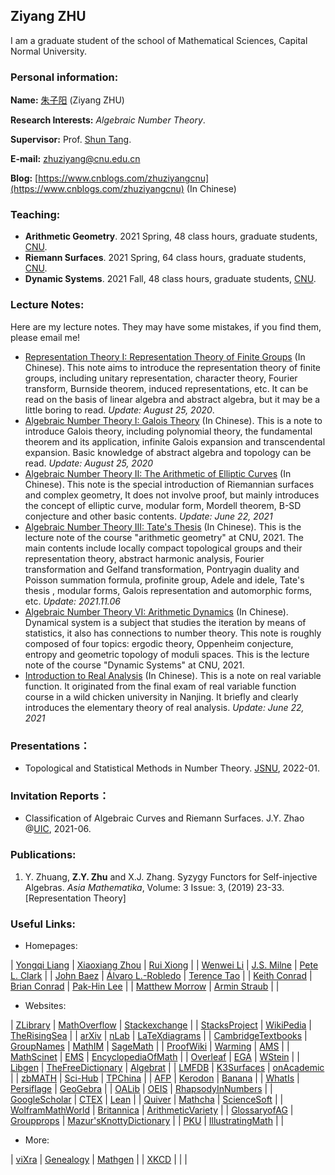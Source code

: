 ## Ziyang ZHU
I am a graduate student of the school of Mathematical Sciences, Capital Normal University.


### Personal information:

**Name:** [朱子阳](https://ziyangzhu.github.io/home/) (Ziyang ZHU)

**Research Interests:** _Algebraic Number Theory_.

**Supervisor:** Prof. [Shun Tang](https://tangshun-math.github.io/).

**E-mail:** zhuziyang@cnu.edu.cn

**Blog:** [https://www.cnblogs.com/zhuziyangcnu](https://www.cnblogs.com/zhuziyangcnu) (In Chinese)

### Teaching:
- **Arithmetic Geometry**. 2021 Spring, 48 class hours, graduate students, [CNU](https://cnu.edu.cn/).
- **Riemann Surfaces**. 2021 Spring, 64 class hours, graduate students, [CNU](https://cnu.edu.cn/).
- **Dynamic Systems**. 2021 Fall, 48 class hours, graduate students, [CNU](https://cnu.edu.cn/).

### Lecture Notes:
Here are my lecture notes. They may have some mistakes, if you find them, please email me!
- [Representation Theory I: Representation Theory of Finite Groups](https://files.cnblogs.com/files/zhuziyangcnu/%E6%9C%89%E9%99%90%E7%BE%A4%E7%9A%84%E5%A4%8D%E8%A1%A8%E7%A4%BA%E8%AE%BA%E6%A6%82%E8%A7%88%E2%80%94%E2%80%94%E8%A1%A8%E7%A4%BA%E8%AE%BA%E4%B8%93%E9%A2%98I(2020.08.25).pdf) (In Chinese). This note aims to introduce the representation theory of finite groups, including unitary representation, character theory, Fourier transform, Burnside theorem, induced representations, etc. It can be read on the basis of linear algebra and abstract algebra, but it may be a little boring to read. _Update: August 25, 2020_.
- [Algebraic Number Theory I: Galois Theory](https://files.cnblogs.com/files/zhuziyangcnu/Galois%E7%90%86%E8%AE%BA%E2%80%94%E2%80%94%E4%BB%A3%E6%95%B0%E6%95%B0%E8%AE%BA%E4%B8%93%E9%A2%98I(2020.08.25).pdf) (In Chinese). This is a note to introduce Galois theory, including polynomial theory, the fundamental theorem and its application, infinite Galois expansion and transcendental expansion. Basic knowledge of abstract algebra and topology can be read. _Update: August 25, 2020_
- [Algebraic Number Theory II: The Arithmetic of Elliptic Curves](https://files.cnblogs.com/files/zhuziyangcnu/%E6%A4%AD%E5%9C%86%E6%9B%B2%E7%BA%BF%E7%9A%84%E7%AE%97%E6%9C%AF%E2%80%94%E2%80%94%E4%BB%A3%E6%95%B0%E6%95%B0%E8%AE%BA%E4%B8%93%E9%A2%98II(2021.06.22).pdf) (In Chinese). This note is the special introduction of Riemannian surfaces and complex geometry,  It does not involve proof, but mainly introduces the concept of elliptic curve, modular form, Mordell theorem, B-SD conjecture and other basic contents. _Update: June 22, 2021_
- [Algebraic Number Theory III: Tate's Thesis](https://files.cnblogs.com/files/zhuziyangcnu/Tate.pdf) (In Chinese). This is the lecture note of the course "arithmetic geometry" at CNU, 2021. The main contents include locally compact topological groups and their representation theory, abstract harmonic analysis, Fourier transformation and Gelfand transformation, Pontryagin duality and Poisson summation formula, profinite group, Adele and idele, Tate's thesis , modular forms, Galois representation and automorphic forms, etc. _Update: 2021.11.06_
- [Algebraic Number Theory VI: Arithmetic Dynamics](https://files.cnblogs.com/files/zhuziyangcnu/%E7%AE%97%E6%9C%AF%E5%8A%A8%E5%8A%9B%E7%B3%BB%E7%BB%9F.pdf) (In Chinese). Dynamical system is a subject that studies the iteration by means of statistics, it also has connections to number theory. This note is roughly composed of four topics: ergodic theory, Oppenheim conjecture, entropy and geometric topology of moduli spaces. This is the lecture note of the course "Dynamic Systems" at CNU, 2021.
- [Introduction to Real Analysis](https://files.cnblogs.com/files/zhuziyangcnu/%E5%AE%9E%E5%8F%98%E5%87%BD%E6%95%B0%E7%AE%80%E6%98%8E%E6%95%99%E7%A8%8B(2021.06.22).pdf) (In Chinese). This is a note on real variable function. It originated from the final exam of real variable function course in a wild chicken university in Nanjing. It briefly and clearly introduces the elementary theory of real analysis. _Update: June 22, 2021_

### Presentations：
- Topological and Statistical Methods in Number Theory. [JSNU](http://www.jsnu.edu.cn/), 2022-01.

### Invitation Reports：
- Classification of Algebraic Curves and Riemann Surfaces. J.Y. Zhao @[UIC](https://www.uic.edu/), 2021-06.

### Publications:
1. Y. Zhuang, **Z.Y. Zhu** and X.J. Zhang. Syzygy Functors for Self-injective Algebras. _Asia Mathematika_, Volume: 3 Issue: 3, (2019) 23-33. [Representation Theory]

### Useful Links:
- Homepages:

| [Yongqi Liang](http://staff.ustc.edu.cn/~yqliang/) | [Xiaoxiang Zhou](http://home.ustc.edu.cn/~xx352229) | [Rui Xiong](http://www.cnblogs.com/XiongRuiMath/) |
| [Wenwei Li](https://www.wwli.asia/index.php/zh/) | [J.S. Milne](http://www.jmilne.org/math/index.html) | [Pete L. Clark](http://math.uga.edu/~pete/) |
| [John Baez](https://math.ucr.edu/home/baez/TWF.html) | [Álvaro L.-Robledo](https://alozano.clas.uconn.edu/) | [Terence Tao](https://terrytao.wordpress.com/) |
| [Keith Conrad](https://kconrad.math.uconn.edu/) | [Brian Conrad](http://math.stanford.edu/~conrad/) | [Pak-Hin Lee](http://www.math.columbia.edu/~phlee/) |
| [Matthew Morrow](https://webusers.imj-prg.fr/~matthew.morrow/) | [Armin Straub](http://arminstraub.com/) |   |

- Websites:

| [ZLibrary](https://singlelogin.org/) | [MathOverflow](https://mathoverflow.net/) | [Stackexchange](https://math.stackexchange.com/) |
| [StacksProject](https://stacks.math.columbia.edu/) | [WikiPedia](https://en.jinzhao.wiki/wiki/Main_Page) | [TheRisingSea](http://therisingsea.org/post/notes/) |
| [arXiv](http://arxiv.org/) | [nLab](https://ncatlab.org/nlab/show/HomePage) | [LaTeXdiagrams](http://math.uchicago.edu/~weinan/programs/tex_diagrams/diagrams.html) |
| [CambridgeTextbooks](https://www.cambridge.org/core/what-we-publish/textbooks) | [GroupNames](https://people.maths.bris.ac.uk/~matyd/GroupNames/index.html) | [MathIM](https://mathim.com/) | [SageMath](http://www.sagemath.org/) |
| [ProofWiki](https://proofwiki.org/wiki/Main_Page) | [Warming](http://staff.ustc.edu.cn/~mathsu01/pu/waming.html) | [AMS](https://www.ams.org/home/page) |
| [MathScinet](https://mathscinet.ams.org/mathscinet/index.html) | [EMS](https://euro-math-soc.eu/) | [EncyclopediaOfMath](https://encyclopediaofmath.org/wiki/Main_Page) |
| [Overleaf](https://www.overleaf.com/) | [EGA](https://ega.fppf.site/) | [WStein](https://wstein.org/129/ant/html/ant.html) |
| [Libgen](http://libgen.li/) | [TheFreeDictionary](https://www.thefreedictionary.com/) | [Algebrat](http://www.algebra.at/) |
| [LMFDB](http://www.lmfdb.org/) | [K3Surfaces](http://www.grdb.co.uk/forms/k3) | [onAcademic](https://www.onacademic.com/) |
| [zbMATH](https://zbmath.org/) | [Sci-Hub](https://lovescihub.wordpress.com/) | [TPChina](https://tpchina.github.io/) |
| [AFP](https://www.isa-afp.org/index.html) | [Kerodon](https://kerodon.net/) | [Banana](https://www.bananaspace.org/wiki/%E9%A6%96%E9%A1%B5) |
| [WhatIs](http://www.ams.org/cgi-bin/notices/amsnotices.pl?article_id=whatis&article_type=gallery&gallery_type=whatis) | [Persiflage](https://www.galoisrepresentations.com/) | [GeoGebra](https://www.geogebra.org/) |
| [OALib](https://www.oalib.com/) | [OEIS](http://oeis.org/) | [RhapsodyInNumbers](http://yozh.org/) |
| [GoogleScholar](http://scholar.hedasudi.com/) | [CTEX](http://www.ctex.org/HomePage) | [Lean](https://leanprover-community.github.io/) |
| [Quiver](https://q.uiver.app/) | [Mathcha](https://www.mathcha.io/editor) | [ScienceSoft](http://sciencesoft.at/) |
| [WolframMathWorld](https://mathworld.wolfram.com/) | [Britannica](https://www.britannica.com/) | [ArithmeticVariety](https://www.ocf.berkeley.edu/~rohanjoshi/) |
| [GlossaryofAG](https://en.jinzhao.wiki/wiki/Glossary_of_algebraic_geometry) | [Groupprops](https://groupprops.subwiki.org/wiki/Main_Page) | [Mazur'sKnottyDictionary](http://www.neverendingbooks.org/mazurs-dictionary) |
| [PKU](https://portal.pku.edu.cn/) | [IllustratingMath](https://im.icerm.brown.edu/) |   |

- More:

| [viXra](http://vixra.org/) | [Genealogy](https://www.genealogy.math.ndsu.nodak.edu/index.php) | [Mathgen](http://thatsmathematics.com/mathgen/) |
| [XKCD](https://xkcd.com/) |   |   |



